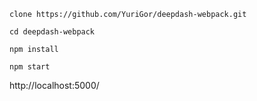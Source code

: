 `clone https://github.com/YuriGor/deepdash-webpack.git`

`cd deepdash-webpack`

`npm install`

`npm start`

http://localhost:5000/
